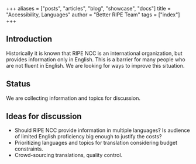 +++
aliases = ["posts", "articles", "blog", "showcase", "docs"]
title = "Accessibility, Languages"
author = "Better RIPE Team"
tags = ["index"]
+++

## Introduction

Historically it is known that RIPE NCC is an international organization, but provides information only in English. This is a barrier for many people who are not fluent in English. We are looking for ways to improve this situation.

## Status

We are collecting information and topics for discussion.

## Ideas for discussion

- Should RIPE NCC provide information in multiple languages? Is audience of limited English proficiency big enough to justify the costs?
- Prioritizing languages and topics for translation considering budget constraints.
- Crowd-sourcing translations, quality control.

